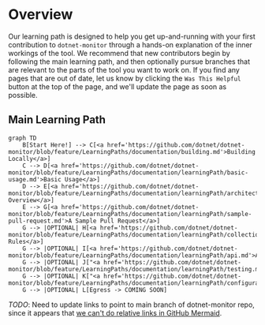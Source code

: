 
# Overview

Our learning path is designed to help you get up-and-running with your first contribution to `dotnet-monitor` through a hands-on explanation of the inner workings of the tool. We recommend that new contributors begin by following the main learning path, and then optionally pursue branches that are relevant to the parts of the tool you want to work on. If you find any pages that are out of date, let us know by clicking the `Was This Helpful` button at the top of the page, and we'll update the page as soon as possible.

## Main Learning Path

```mermaid
graph TD
    B[Start Here!] --> C[<a href='https://github.com/dotnet/dotnet-monitor/blob/feature/LearningPaths/documentation/building.md'>Building Locally</a>]
    C --> D[<a href='https://github.com/dotnet/dotnet-monitor/blob/feature/LearningPaths/documentation/learningPath/basic-usage.md'>Basic Usage</a>]
    D --> E[<a href='https://github.com/dotnet/dotnet-monitor/blob/feature/LearningPaths/documentation/learningPath/architecture.md'>Architecture Overview</a>]
    E --> G[<a href='https://github.com/dotnet/dotnet-monitor/blob/feature/LearningPaths/documentation/learningPath/sample-pull-request.md'>A Sample Pull Request</a>]
    G --> |OPTIONAL| H[<a href='https://github.com/dotnet/dotnet-monitor/blob/feature/LearningPaths/documentation/learningPath/collectionrules.md'>Collection Rules</a>]
    G --> |OPTIONAL| I[<a href='https://github.com/dotnet/dotnet-monitor/blob/feature/LearningPaths/documentation/learningPath/api.md'>API</a>]
    G --> |OPTIONAL| J["<a href='https://github.com/dotnet/dotnet-monitor/blob/feature/LearningPaths/documentation/learningPath/testing.md'>Testing</a>"]
    G --> |OPTIONAL| K["<a href='https://github.com/dotnet/dotnet-monitor/blob/feature/LearningPaths/documentation/learningPath/configuration.md'>Configuration</a>"]
    G --> |OPTIONAL| L[Egress -> COMING SOON]
```

*TODO*: Need to update links to point to main branch of dotnet-monitor repo, since it appears that [we can't do relative links in GitHub Mermaid]( https://gist.github.com/ChristopherA/bffddfdf7b1502215e44cec9fb766dfd#flowchart-with-hyperlinks).
